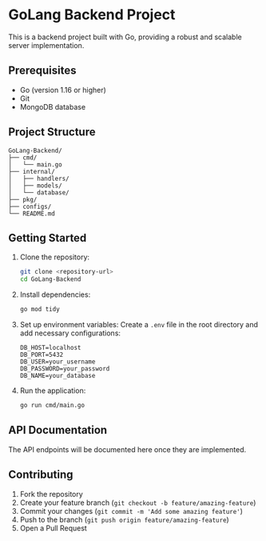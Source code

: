 # GoLang Backend Project

This is a backend project built with Go, providing a robust and scalable server implementation.

## Prerequisites

- Go (version 1.16 or higher)
- Git
- MongoDB database 

## Project Structure

```
GoLang-Backend/
├── cmd/
│   └── main.go
├── internal/
│   ├── handlers/
│   ├── models/
│   └── database/
├── pkg/
├── configs/
└── README.md
```

## Getting Started

1. Clone the repository:
   ```bash
   git clone <repository-url>
   cd GoLang-Backend
   ```

2. Install dependencies:
   ```bash
   go mod tidy
   ```

3. Set up environment variables:
   Create a `.env` file in the root directory and add necessary configurations:
   ```env
   DB_HOST=localhost
   DB_PORT=5432
   DB_USER=your_username
   DB_PASSWORD=your_password
   DB_NAME=your_database
   ```

4. Run the application:
   ```bash
   go run cmd/main.go
   ```

## API Documentation

The API endpoints will be documented here once they are implemented.

## Contributing

1. Fork the repository
2. Create your feature branch (`git checkout -b feature/amazing-feature`)
3. Commit your changes (`git commit -m 'Add some amazing feature'`)
4. Push to the branch (`git push origin feature/amazing-feature`)
5. Open a Pull Request
